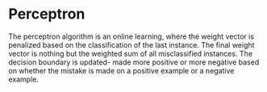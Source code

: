 # Perceptron 
The perceptron algorithm is an online learning, where the weight vector is penalized based on the classification of the last instance. 
The final weight vector is nothing but the weighted sum of all misclassified instances. The decision boundary is updated- made more
positive or more negative based on whether the mistake is made on a positive example or a negative example. 
